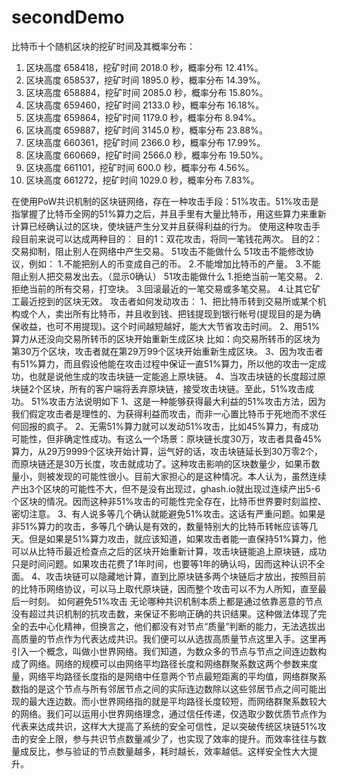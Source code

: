 # secondDemo
比特币十个随机区块的挖矿时间及其概率分布：

1. 区块高度 658418，挖矿时间 2018.0 秒，概率分布 12.41%。
2. 区块高度 658537，挖矿时间 1895.0 秒，概率分布 14.39%。
3. 区块高度 658884，挖矿时间 2085.0 秒，概率分布 15.80%。
4. 区块高度 659460，挖矿时间 2133.0 秒，概率分布 16.18%。
5. 区块高度 659864，挖矿时间 1179.0 秒，概率分布 8.94%。
6. 区块高度 659887，挖矿时间 3145.0 秒，概率分布 23.88%。
7. 区块高度 660361，挖矿时间 2366.0 秒，概率分布 17.99%。
8. 区块高度 660669，挖矿时间 2566.0 秒，概率分布 19.50%。
9. 区块高度 661101，挖矿时间 600.0 秒，概率分布 4.56%。
10. 区块高度 661272，挖矿时间 1029.0 秒，概率分布 7.83%。

在使用PoW共识机制的区块链网络，存在一种攻击手段：51%攻击。51%攻击是指掌握了比特币全网的51%算力之后，并且手里有大量比特币，用这些算力来重新计算已经确认过的区块，使块链产生分叉并且获得利益的行为。
使用这种攻击手段目前来说可以达成两种目的：
目的1：双花攻击，将同一笔钱花两次。
目的2：交易抑制，阻止别人在网络中产生交易。
51攻击不能做什么
51攻击不能修改协议，例如：
1.不能把别人的币变成自己的币。
2.不能增加比特币的产量。
3.不能阻止别人把交易发出去。（显示0确认）
51攻击能做什么
1.拒绝当前一笔交易。
2.拒绝当前的所有交易，打空块。
3.回滚最近的一笔交易或多笔交易。
4.让其它矿工最近挖到的区块无效。
攻击者如何发动攻击：
1、把比特币转到交易所或某个机构或个人，卖出所有比特币，并且收到钱、把钱提现到银行帐号(提现目的是为确保收益，也可不用提现)。这个时间越短越好，能大大节省攻击时间。
2、用51%算力从还没向交易所转币的区块开始重新生成区块
比如：向交易所转币的区块为第30万个区块，攻击者就在第29万99个区块开始重新生成区块。
3、因为攻击者有51%算力，而且假设他能在攻击过程中保证一直51%算力，所以他的攻击一定成功，也就是说他生成的攻击块链一定能追上原块链。
4、当攻击块链的长度超过原块链2个区块，所有的客户端将丢弃原块链，接受攻击块链。至此，51%攻击成功。
51%攻击方法说明如下
1、这是一种能够获得最大利益的51%攻击方法，因为我们假定攻击者是理性的、为获得利益而攻击，而非一心置比特币于死地而不求任何回报的疯子。
2、无需51%算力就可以发动51%攻击，比如45%算力，有成功可能性，但非确定性成功。有这么一个场景：原块链长度30万，攻击者具备45%算力，从29万9999个区块开始计算，运气好的话，攻击块链延长到30万零2个，而原块链还是30万长度，攻击就成功了。这种攻击影响的区块数量少，如果币数量小，则被发现的可能性很小。目前大家担心的是这种情况。本人认为，虽然连续产出3个区块的可能性不大，但不是没有出现过，ghash.io就出现过连续产出5-6个区块的情况。因而这种非51%攻击的可能性完全存在，比特币世界要时刻监控、密切注意。
3、有人说多等几个确认就能避免51%攻击。这话有严重问题。如果是非51%算力的攻击，多等几个确认是有效的，数量特别大的比特币转帐应该等几天。但是如果是51%算力攻击，就应该知道，如果攻击者能一直保持51%算力，他可以从比特币最近检查点之后的区块开始重新计算，攻击块链能追上原块链，成功只是时间问题。如果攻击花费了1年时间，也要等1年的确认吗，因而这种认识不全面。
4、攻击块链可以隐藏地计算，直到比原块链多两个块链后才放出，按照目前的比特币网络协议，可以马上取代原块链，因而整个攻击可以不为人所知，直至最后一时刻。
如何避免51%攻击
无论哪种共识机制本质上都是通过依靠恶意的节点没有超过共识机制的抗攻击数，来保证不影响正确的共识结果。这种做法体现了完全的去中心化精神，但换言之，他们都没有对节点“质量”判断的能力，无法选拔出高质量的节点作为代表达成共识。我们便可以从选拔高质量节点这里入手。这里再引入一个概念，叫做小世界网络。我们知道，为数众多的节点与节点之间连边数构成了网络。网络的规模可以由网络平均路径长度和网络群聚系数这两个参数来度量，网络平均路径长度指的是网络中任意两个节点最短距离的平均值，网络群聚系数指的是这个节点与所有邻居节点之间的实际连边数除以这些邻居节点之间可能出现的最大连边数。而小世界网络指的就是平均路径长度较短，而网络群聚系数较大的网络。我们可以运用小世界网络理念，通过信任传递，仅选取少数优质节点作为代表来达成共识，这样大大提高了系统的安全可信性，足以突破传统区块链51%攻击的安全上限，参与共识节点数量减少了，也实现了效率的提升。而效率往往与数量成反比，参与验证的节点数量越多，耗时越长，效率越低。这样安全性大大提升。
